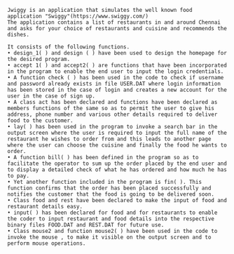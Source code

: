     Jwiggy is an application that simulates the well known food application "Swiggy"(https://www.swiggy.com/)
    The application contains a list of restaurants in and around Chennai and asks for your choice of restaurants and cuisine and recommends the dishes.

    It consists of the following functions.
    • design_1( ) and design ( ) have been used to design the homepage for the desired program.
    • accept 1( ) and accept2( ) are functions that have been incorporated in the program to enable the end user to input the login credentials.
    • A function check ( ) has been used in the code to check if username and password already exists in file USER.DAT where login information has been stored in the case of login and creates a new account for the user in the case of sign up.
    • A class act has been declared and functions have been declared as members functions of the same so as to permit the user to give his address, phone number and various other details required to deliver food to the customer.
    • lay( ) has been used in the program to invoke a search bar in the output screen where the user is required to input the full name of the restaurant he wishes to order from and this leads to another page where the user can choose the cuisine and finally the food he wants to order.
    • A function bill( ) has been defined in the program so as to facilitate the operator to sum up the order placed by the end user and to display a detailed check of what he has ordered and how much he has to pay.
    • Yet another function included in the program is fin( ). This function confirms that the order has been placed successfully and notifies the customer that the food is going to be delivered soon.
    • Class food and rest have been declared to make the input of food and restaurant details easy.
    • input( ) has been declared for food and for restaurants to enable the coder to input restaurant and food details into the respective binary files FOOD.DAT and REST.DAT for future use.
    • Class mouse2 and function mouse2( ) have been used in the code to invoke the mouse , to make it visible on the output screen and to perform mouse operations.
